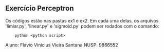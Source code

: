 ## Exercício Perceptron

Os códigos estão nas pastas ex1 e ex2. Em cada uma delas, os arquivos 'limiar.py',
'linear.py' e 'sigmoid.py' podem ser rodados com o comando:
```
    python <python script>
```

Aluno:
    Flavio Vinicius Vieira Santana
NUSP:
    9866552
